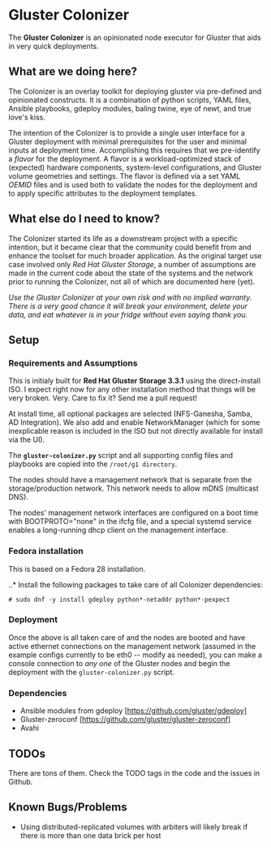 # Gluster Colonizer
The **Gluster Colonizer** is an opinionated node executor for Gluster that aids in very quick deployments.

## What are we doing here?
The Colonizer is an overlay toolkit for deploying gluster via pre-defined and opinionated constructs. It is a combination of python scripts, YAML files, Ansible playbooks, gdeploy modules, baling twine, eye of newt, and true love's kiss.

The intention of the Colonizer is to provide a single user interface for a Gluster deployment with minimal prerequisites for the user and minimal inputs at deployment time. Accomplishing this requires that we pre-identify a *flavor* for the deployment. A flavor is a workload-optimized stack of (expected) hardware components, system-level configurations, and Gluster volume geometries and settings. The flavor is defined via a set YAML *OEMID* files and is used both to validate the nodes for the deployment and to apply specific attributes to the deployment templates.

## What else do I need to know?
The Colonizer started its life as a downstream project with a specific intention, but it became clear that the community could benefit from and enhance the toolset for much broader application. As the original target use case involved only *Red Hat Gluster Storage*, a number of assumptions are made in the current code about the state of the systems and the network prior to running the Colonizer, not all of which are documented here (yet).

*Use the Gluster Colonizer at your own risk and with no implied warranty. There is a very good chance it will break your environment, delete your data, and eat whatever is in your fridge without even saying thank you.*

## Setup

### Requirements and Assumptions
This is initialy built for **Red Hat Gluster Storage 3.3.1** using the direct-install ISO. I expect right now for any other installation method that things will be very broken. Very. Care to fix it? Send me a pull request!

At install time, all optional packages are selected (NFS-Ganesha, Samba, AD Integration). We also add and enable NetworkManager (which for some inexplicable reason is included in the ISO but not directly available for install via the UI).

The **`gluster-colonizer.py`** script and all supporting config files and playbooks are copied into the `/root/g1 directory`.

The nodes should have a management network that is separate from the storage/production network. This network needs to allow mDNS (multicast DNS).

The nodes' management network interfaces are configured on a boot time with BOOTPROTO="none" in the ifcfg file, and a special systemd service enables a long-running dhcp client on the management interface.

### Fedora installation

This is based on a Fedora 28 installation.

..* Install the following packages to take care of all Colonizer dependencies:

`# sudo dnf -y install gdeploy python*-netaddr python*-pexpect`

### Deployment
Once the above is all taken care of and the nodes are booted and have active ethernet connections on the management network (assumed in the example configs currently to be eth0 -- modify as needed), you can make a console connection to _any one_ of the Gluster nodes and begin the deployment with the `gluster-colonizer.py` script.

### Dependencies
* Ansible modules from gdeploy [https://github.com/gluster/gdeploy]
* Gluster-zeroconf [https://github.com/gluster/gluster-zeroconf]
* Avahi

## TODOs
There are tons of them. Check the TODO tags in the code and the issues in Github.

## Known Bugs/Problems
* Using distributed-replicated volumes with arbiters will likely break if there is more than one data brick per host

